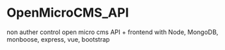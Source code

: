 # OpenMicroCMS_API
non auther control open micro cms API + frontend with Node, MongoDB, monboose, express, vue, bootstrap
